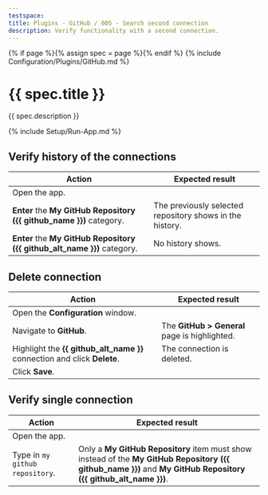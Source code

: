 ```yaml
---
testspace:
title: Plugins - GitHub / 005 - Search second connection
description: Verify functionality with a second connection.
---
```


{% if page %}{% assign spec = page %}{% endif %}
{% include Configuration/Plugins/GitHub.md %}

# {{ spec.title }}

{{ spec.description }}

{% include Setup/Run-App.md %}

## Verify history of the connections

| Action                                                                   | Expected result                                          |
| ------------------------------------------------------------------------ | -------------------------------------------------------- |
| Open the app.                                                            |                                                          |
| **Enter** the **My GitHub Repository ({{ github_name }})** category.     | The previously selected repository shows in the history. |
| **Enter** the **My GitHub Repository ({{ github_alt_name }})** category. | No history shows.                                        |

## Delete connection

| Action                                                                   | Expected result                               |
| ------------------------------------------------------------------------ | --------------------------------------------- |
| Open the **Configuration** window.                                       |                                               |
| Navigate to **GitHub**.                                                  | The **GitHub > General** page is highlighted. |
| Highlight the **{{ github_alt_name }}** connection and click **Delete**. | The connection is deleted.                    |
| Click **Save**.                                                          |                                               |

## Verify single connection

| Action                          | Expected result                                                                                                                                                  |
| ------------------------------- | ---------------------------------------------------------------------------------------------------------------------------------------------------------------- |
| Open the app.                   |                                                                                                                                                                  |
| Type in `my github repository`. | Only a **My GitHub Repository** item must show instead of the **My GitHub Repository ({{ github_name }})** and **My GitHub Repository ({{ github_alt_name }})**. |
